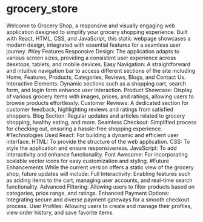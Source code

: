 # grocery_store
Welcome to Grocery Shop, a responsive and visually engaging web application designed to simplify your grocery shopping experience. Built with React, HTML, CSS, and JavaScript, this static webpage showcases a modern design, integrated with essential features for a seamless user journey.
#Key Features
Responsive Design: The application adapts to various screen sizes, providing a consistent user experience across desktops, tablets, and mobile devices.
Easy Navigation: A straightforward and intuitive navigation bar to access different sections of the site including Home, Features, Products, Categories, Reviews, Blogs, and Contact Us.
Interactive Elements: Dynamic sections such as a shopping cart, search form, and login form enhance user interaction.
Product Showcase: Display of various grocery items with images, prices, and ratings, allowing users to browse products effortlessly.
Customer Reviews: A dedicated section for customer feedback, highlighting reviews and ratings from satisfied shoppers.
Blog Section: Regular updates and articles related to grocery shopping, healthy eating, and more.
Seamless Checkout: Simplified process for checking out, ensuring a hassle-free shopping experience.
#Technologies Used
React: For building a dynamic and efficient user interface.
HTML: To provide the structure of the web application.
CSS: To style the application and ensure responsiveness.
JavaScript: To add interactivity and enhance functionality.
Font Awesome: For incorporating scalable vector icons for easy customization and styling.
#Future Enhancements
While the current version offers a static view of the grocery shop, future updates will include:
Full Interactivity: Enabling features such as adding items to the cart, managing user accounts, and real-time search functionality.
Advanced Filtering: Allowing users to filter products based on categories, price range, and ratings.
Enhanced Payment Options: Integrating secure and diverse payment gateways for a smooth checkout process.
User Profiles: Allowing users to create and manage their profiles, view order history, and save favorite items.
